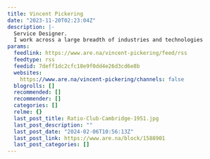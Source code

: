 ```yaml
---
title: Vincent Pickering
date: "2023-11-20T02:23:04Z"
description: |-
  Service Designer.
  I work across a large breadth of industries and technologies
params:
  feedlink: https://www.are.na/vincent-pickering/feed/rss
  feedtype: rss
  feedid: 7deff1dc2cfc18e9f0dd4e26d3cd6e8b
  websites:
    https://www.are.na/vincent-pickering/channels: false
  blogrolls: []
  recommended: []
  recommender: []
  categories: []
  relme: {}
  last_post_title: Ratio-Club-Cambridge-1951.jpg
  last_post_description: ""
  last_post_date: "2024-02-06T10:56:13Z"
  last_post_link: https://www.are.na/block/1588901
  last_post_categories: []
---
```

